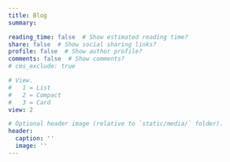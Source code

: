 ```yaml
---
title: Blog
summary: 

reading_time: false  # Show estimated reading time?
share: false  # Show social sharing links?
profile: false  # Show author profile?
comments: false  # Show comments?
# cms_exclude: true

# View.
#   1 = List
#   2 = Compact
#   3 = Card
view: 2

# Optional header image (relative to `static/media/` folder).
header:
  caption: ''
  image: ''
---
```

